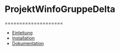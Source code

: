 # ProjektWinfoGruppeDelta
====================

 * [Einleitung](#einleitung)
 * [Installation](#installation)
 * [Dokumentation](#dokumentation)
